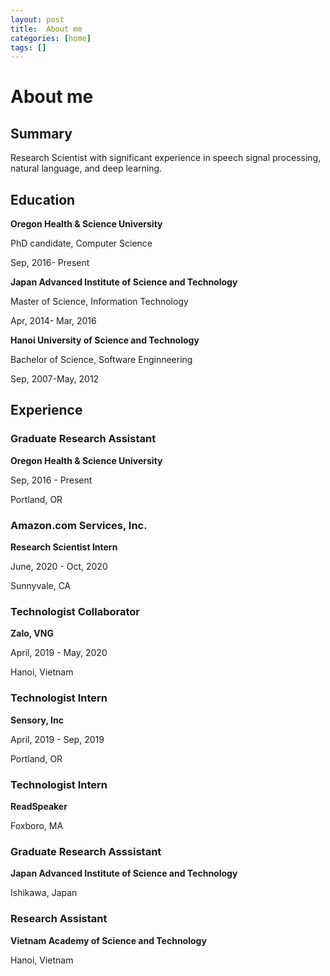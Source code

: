 ```yaml
---
layout: post
title:  About me
categories: [home]
tags: []
---
```

# About me

## Summary

Research Scientist with significant experience in speech signal processing, natural language, and deep learning. 

## Education

**Oregon Health & Science University**

PhD candidate, Computer Science

Sep, 2016- Present

**Japan Advanced Institute of Science and Technology**

Master of Science, Information Technology

Apr, 2014- Mar, 2016

**Hanoi University of Science and Technology**

Bachelor of Science, Software Enginneering

Sep, 2007-May, 2012

## Experience

### Graduate Research Assistant
**Oregon Health & Science University**

Sep, 2016 - Present

Portland, OR

### Amazon.com Services, Inc.
**Research Scientist Intern**

June, 2020 - Oct, 2020

Sunnyvale, CA

### Technologist Collaborator
**Zalo, VNG**

April, 2019 - May, 2020

Hanoi, Vietnam

### Technologist Intern
**Sensory, Inc**

April, 2019 - Sep, 2019

Portland, OR

### Technologist Intern
**ReadSpeaker**

Foxboro, MA

### Graduate Research Asssistant
**Japan Advanced Institute of Science and Technology**

Ishikawa, Japan

### Research Assistant
**Vietnam Academy of Science and Technology**

Hanoi, Vietnam
